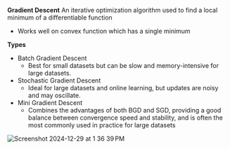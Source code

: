 **Gradient Descent**  An iterative optimization algorithm used to find a local minimum of a differentiable function  
- Works well on convex function which has a single minimum

**Types**
- Batch Gradient Descent
  -  Best for small datasets but can be slow and memory-intensive for large datasets.
- Stochastic Gradient Descent
  - Ideal for large datasets and online learning, but updates are noisy and may oscillate. 
- Mini Gradient Descent
  - Combines the advantages of both BGD and SGD, providing a good balance between convergence speed and stability, and is often the most commonly used in practice for large datasets  
 
 ![Screenshot 2024-12-29 at 1 36 39 PM](https://github.com/user-attachments/assets/d85c07c5-8da3-4f28-bdce-5280b980c675)

